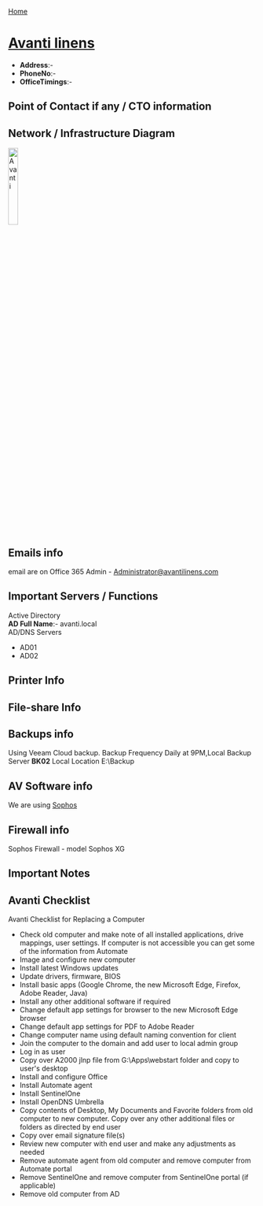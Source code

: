 [Home](../README.md)

# [Avanti linens](https://www.avantilinens.com/)

- **Address**:-
- **PhoneNo**:-
- **OfficeTimings**:-

## Point of Contact if any / CTO information


## Network / Infrastructure Diagram

<img width="20%" alt="Avanti" src="https://user-images.githubusercontent.com/25838247/147767148-1af6e97f-27b9-4979-ba9b-387ce5c01c97.PNG">


## Emails info

email are on Office 365
Admin - Administrator@avantilinens.com


## Important Servers / Functions

Active Directory  
**AD Full Name**:- avanti.local  
AD/DNS Servers
- AD01
- AD02


## Printer Info


## File-share Info


## Backups info

Using Veeam Cloud backup. Backup Frequency
Daily at 9PM,Local Backup Server **BK02** Local Location E:\Backup

## AV Software info

We are using [Sophos](https://24.103.101.14:4443/userportal/webpages/myaccount/login.jsp) 

## Firewall info
Sophos Firewall - model Sophos XG

## Important Notes

## Avanti Checklist

Avanti Checklist for Replacing a Computer
* Check old computer and make note of all installed applications, drive mappings, user settings. If computer is not accessible you can get some of the information from Automate
* Image and configure new computer
* Install latest Windows updates
* Update drivers, firmware, BIOS
*  Install basic apps (Google Chrome, the new Microsoft Edge, Firefox, Adobe Reader, Java)
* Install any other additional software if required
* Change default app settings for browser to the new Microsoft Edge browser
* Change default app settings for PDF to Adobe Reader
* Change computer name using default naming convention for client
* Join the computer to the domain and add user to local admin group
* Log in as user
* Copy over A2000 jlnp file from G:\Apps\webstart folder and copy to user's desktop
* Install and configure Office
* Install Automate agent
* Install SentinelOne 
* Install OpenDNS Umbrella 
* Copy contents of Desktop, My Documents and Favorite folders from old computer to new computer. Copy over any other additional files or folders as directed by end user
* Copy over email signature file(s)
* Review new computer with end user and make any adjustments as needed
* Remove automate agent from old computer and remove computer from Automate portal
* Remove SentinelOne and remove computer from SentinelOne portal (if applicable)
* Remove old computer from AD